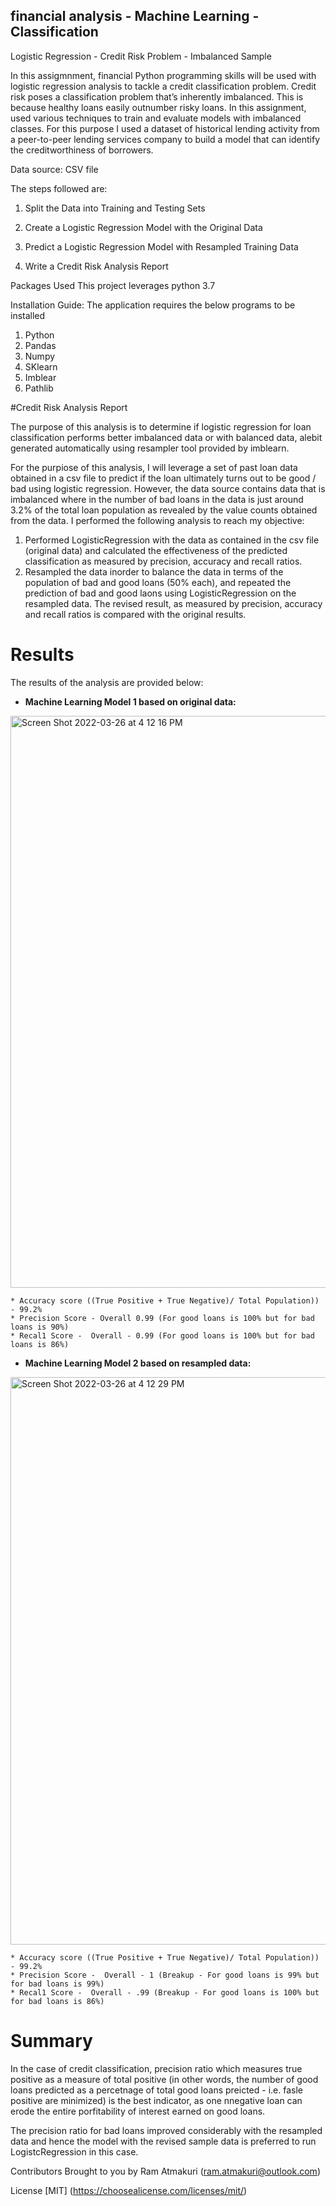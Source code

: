 ## financial analysis - Machine Learning - Classification

Logistic Regression - Credit Risk Problem - Imbalanced Sample


In this assigmnment, financial Python programming skills will be used with logistic regression analysis to tackle a credit classification problem. Credit risk poses a classification problem that’s inherently imbalanced. This is because healthy loans easily outnumber risky loans. In this assignment, used various techniques to train and evaluate models with imbalanced classes. For this purpose I used a dataset of historical lending activity from a peer-to-peer lending services company to build a model that can identify the creditworthiness of borrowers.

Data source: CSV file

The steps followed are:

1. Split the Data into Training and Testing Sets

2. Create a Logistic Regression Model with the Original Data

3. Predict a Logistic Regression Model with Resampled Training Data

4. Write a Credit Risk Analysis Report

Packages Used This project leverages python 3.7

Installation Guide: The application requires the below programs to be installed 

1. Python 
2. Pandas 
3. Numpy
4. SKlearn
5. Imblear
6. Pathlib 


#Credit Risk Analysis Report

The purpose of this analysis is to determine if logistic regression for loan classification performs better imbalanced data or with balanced data, alebit generated automatically using resampler tool provided by imblearn.

For the purpiose of this analysis, I will leverage a set of past loan data obtained in a csv file to predict if the loan ultimately turns out to be good / bad using logistic regression. However, the data source contains data that is imbalanced where in the number of bad loans in the data is just around 3.2% of the total loan population as revealed by the value counts  obtained from the data. I performed the following analysis to reach my objective:

1. Performed LogisticRegression with the data as contained in the csv file (original data) and calculated the effectiveness of the predicted classification as measured by precision, accuracy and recall ratios.
2. Resampled the data inorder to balance the data in terms of the population of bad and good loans (50% each), and repeated the prediction of bad and good laons using LogisticRegression on the resampled data. The revised result, as measured by precision, accuracy and recall ratios is compared with the original results.

# Results

The results of the analysis are provided below:
* **Machine Learning Model 1 based on original data:**
<img width="915" alt="Screen Shot 2022-03-26 at 4 12 16 PM" src="https://user-images.githubusercontent.com/96159292/160260091-72c4c657-b3c7-4ddc-b100-8efec235bb71.png">


    * Accuracy score ((True Positive + True Negative)/ Total Population)) - 99.2% 
    * Precision Score - Overall 0.99 (For good loans is 100% but for bad loans is 90%)
    * Recal1 Score -  Overall - 0.99 (For good loans is 100% but for bad loans is 86%)

* **Machine Learning Model 2 based on resampled data:**
<img width="908" alt="Screen Shot 2022-03-26 at 4 12 29 PM" src="https://user-images.githubusercontent.com/96159292/160260094-87f4bb84-3437-4486-9727-00613d580ce8.png">

    * Accuracy score ((True Positive + True Negative)/ Total Population)) - 99.2% 
    * Precision Score -  Overall - 1 (Breakup - For good loans is 99% but for bad loans is 99%)
    * Recal1 Score -  Overall - .99 (Breakup - For good loans is 100% but for bad loans is 86%)

# Summary

In the case of credit classification, precision ratio which  measures true positive as a measure of total positive (in other words, the number of good loans predicted as a percetnage of total good loans preicted - i.e. fasle positive are minimized) is the best indicator, as one nnegative loan can erode the entire porfitability of interest earned on good loans. 


The precision ratio for bad loans improved considerably with the resampled data and hence the model with the revised sample data is preferred to run LogistcRegression in this case.


Contributors Brought to you by Ram Atmakuri (ram.atmakuri@outlook.com)

License [MIT] (https://choosealicense.com/licenses/mit/)

